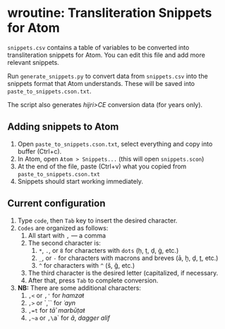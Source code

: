 # wroutine: Transliteration Snippets for Atom

`snippets.csv` contains a table of variables to be converted into transliteration snippets for Atom. You can edit this file and add more relevant snippets.

Run `generate_snippets.py` to convert data from `snippets.csv` into the snippets format that Atom understands. These will be saved into `paste_to_snippets.cson.txt`.

The script also generates *hijri>CE* conversion data (for years only).

## Adding snippets to Atom

1. Open `paste_to_snippets.cson.txt`, select everything and copy into buffer (Ctrl+c).
2. In Atom, open `Atom > Snippets...` (this will open `snippets.scon`)
3. At the end of the file, paste (Ctrl+v) what you copied from `paste_to_snippets.cson.txt`
4. Snippets should start working immediately.

## Current configuration

1. Type `code`, then `Tab` key to insert the desired character.
2. `Codes` are organized as follows:
	1. All start with `,` — a comma
	2. The second character is:
		1. `*`, `.`, or `8` for characters with `dots` (ḥ, ṭ, ḍ, ġ, etc.)
		2. `_`, or `-` for characters with macrons and breves (ā, ḫ, ḏ, ṯ, etc.)
		3. `^` for characters with `^` (š, ǧ, etc.)
	3. The third character is the desired letter (capitalized, if necessary.
	4. After that, press `Tab` to complete conversion.
3. **NB:** There are some additional characters:
	1. `,<` or `,'` for *hamzaŧ*
	2. `,>` or `,\`` for *ʿayn*
	3. `,=t` for *tāʾ marbūṭaŧ*
	4. `,~a` or `,\`a` for *ã*, *dagger alif*